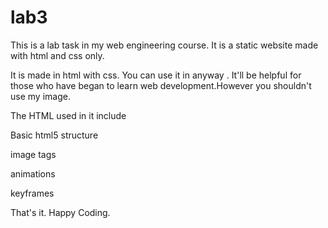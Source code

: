 # lab3
This is a lab task in my web engineering course. It is a static website made with html and css only.

It is made in  html with  css. You can use it in anyway . It'll be helpful for those who have began to learn web development.However you shouldn't use my image.

The HTML used in it include

Basic html5 structure

image tags

animations

keyframes

That's it. Happy Coding.

